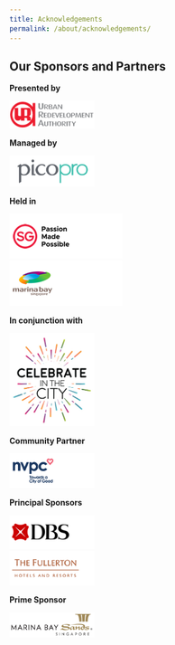 ```yaml
---
title: Acknowledgements
permalink: /about/acknowledgements/
---
```

## Our Sponsors and Partners

**Presented by**
<div style="width:30%"><a href="https://www.google.com"><img src="/images/logos/uralogo.png" alt="URA" /></a></div>

**Managed by**
<div style="width:30%"><a href="https://www.google.com"><img src="/images/logos/pico.png" alt="pico" /></a></div>

**Held in**
<div style="width:40%"><a href="https://www.stb.gov.sg/content/stb/en.html"><img src="/images/logos/PMP.png" alt="stb" /></a></div>
<div style="width:40%"><a href="https://www.facebook.com/marinabaysg/"><img src="/images/logos/MB.png" alt="stb" /></a></div>

**In conjunction with**

<div style="width:30%"><a href="https://www.google.com"><img src="/images/logos/citc.jpg" alt="celebrate-in-the-city" /></a></div>

**Community Partner**

<div style="width:30%"><a href="https://www.google.com"><img src="/images/logos/NVPC.png" alt="nvpc" /></a></div>

**Principal Sponsors**

<div style="width:30%"><a href="https://www.google.com"><img src="/images/logos/DBS.png" alt="dbs" /></a></div>
<div style="width:30%"><a href="https://www.google.com"><img src="/images/logos/Fullerton.png" alt="fullerton" /></a></div>

**Prime Sponsor**

<div style="width:30%"><a href="https://www.google.com"><img src="/images/logos/mbs.png" alt="marina-bay-sands" /></a></div>
